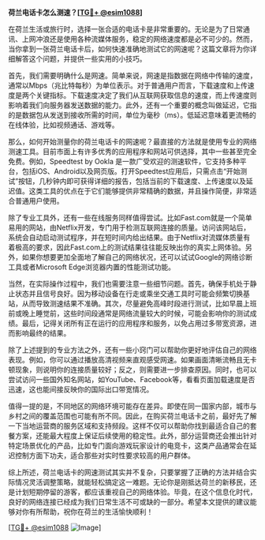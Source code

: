**荷兰电话卡怎么测速？[[TG💪+ @esim1088](https://t.me/s/esim1088)]**

在荷兰生活或旅行时，选择一张合适的电话卡是非常重要的。无论是为了日常通讯、上网冲浪还是使用各种流媒体服务，稳定的网络速度都是必不可少的。然而，当你拿到一张荷兰电话卡后，如何快速准确地测试它的网速呢？这篇文章将为你详细解答这个问题，并提供一些实用的小技巧。

首先，我们需要明确什么是网速。简单来说，网速是指数据在网络中传输的速度，通常以Mbps（兆比特每秒）为单位表示。对于普通用户而言，下载速度和上传速度是两个关键指标。下载速度决定了我们从互联网获取信息的速度，而上传速度则影响着我们向服务器发送数据的能力。此外，还有一个重要的概念叫做延迟，它指的是数据包从发送到接收所需的时间，单位为毫秒（ms）。低延迟意味着更流畅的在线体验，比如视频通话、游戏等。

那么，如何开始测量你的荷兰电话卡的网速呢？最直接的方法就是使用专业的网络测速工具。目前市面上有许多优秀的应用程序和网站可供选择，其中一些甚至完全免费。例如，Speedtest by Ookla 是一款广受欢迎的测速软件，它支持多种平台，包括iOS、Android以及网页版。打开Speedtest应用后，只需点击“开始测试”按钮，几秒钟内即可获得详细的报告，包括当前的下载速度、上传速度以及延迟值。这类工具的优点在于它们能够提供非常精确的数据，并且操作简便，非常适合普通用户使用。

除了专业工具外，还有一些在线服务同样值得尝试。比如Fast.com就是一个简单易用的网站，由Netflix开发，专门用于检测互联网连接的质量。访问该网站后，系统会自动启动测试程序，并在短时间内给出结果。由于Netflix对流媒体质量有着极高的要求，因此Fast.com上的测试结果往往能反映出你的真实上网体验。另外，如果你想要更加全面地了解自己的网络状况，还可以试试Google的网络诊断工具或者Microsoft Edge浏览器内置的性能测试功能。

当然，在实际操作过程中，我们也需要注意一些细节问题。首先，确保手机处于静止状态并且信号良好。因为移动设备在行走或乘坐交通工具时可能会频繁切换基站，从而导致测速结果不准确。其次，尽量避免高峰时段进行测试，比如早晨上班前或晚上睡觉前，这些时间段通常是网络流量较大的时候，可能会影响你的测试成绩。最后，记得关闭所有正在运行的应用程序和服务，以免占用过多带宽资源，进而影响最终的结果。

除了上述提到的专业方法之外，还有一些小窍门可以帮助你更好地评估自己的网络表现。例如，你可以通过播放高清视频来直观感受网速。如果画面清晰流畅且无卡顿现象，则说明你的连接质量较好；反之，则需要进一步排查原因。同时，也可以尝试访问一些国外知名网站，如YouTube、Facebook等，看看页面加载速度是否迅速，这也能间接反映你的国际出口带宽情况。

值得一提的是，不同地区的网络环境可能存在差异。即使在同一国家内部，城市与乡村之间的覆盖范围也可能有所不同。因此，在购买荷兰电话卡之前，最好先了解一下当地运营商的服务区域和支持频段。这样不仅可以帮助你找到最适合自己的套餐方案，还能最大程度上保证后续使用的稳定性。此外，部分运营商还会推出针对特定场景优化的产品，比如专门面向游戏玩家设计的电竞卡，这类产品通常会在延迟控制方面下功夫，适合那些对实时性要求较高的用户群体。

综上所述，荷兰电话卡的网速测试其实并不复杂，只要掌握了正确的方法并结合实际情况灵活调整策略，就能轻松搞定这一难题。无论你是刚抵达荷兰的新移民，还是计划短期停留的游客，都应该重视自己的网络体验。毕竟，在这个信息化时代，良好的网络连接已经成为我们日常生活不可或缺的一部分。希望本文提供的建议能够对你有所帮助，祝你在荷兰的生活愉快顺利！

[[TG💪+ @esim1088](https://t.me/s/esim1088) ![Image](https://i.postimg.cc/4NQfJmqS/Snipaste-2025-05-13-00-14-12.png)]